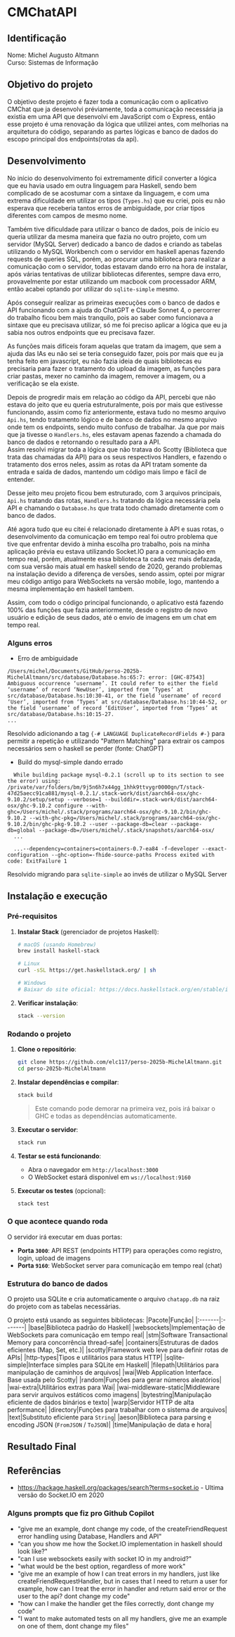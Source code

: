# CMChatAPI

## Identificação

Nome: Michel Augusto Altmann <br>
Curso: Sistemas de Informação

## Objetivo do projeto

O objetivo deste projeto é fazer toda a comunicação com o aplicativo CMChat que ja desenvolvi préviamente, toda a comunicação necessária ja existia em uma API que desenvolvi em JavaScript com o Express, então esse projeto é uma renovação da lógica que utilizei antes, com melhorias na arquitetura do código, separando as partes lógicas e banco de dados do escopo principal dos endpoints(rotas da api).

## Desenvolvimento

No início do desenvolvimento foi extremamente difícil converter a lógica que eu havia usado em outra linguagem para Haskell, sendo bem complicado de se acostumar com a sintaxe da linguagem, e com uma extrema dificuldade em utilizar os tipos (`Types.hs`) que eu criei, pois eu não esperava que receberia tantos erros de ambiguidade, por criar tipos diferentes com campos de mesmo nome.

Também tive dificuldade para utilizar o banco de dados, pois de início eu queria utilizar da mesma maneira que fazia no outro projeto, com um servidor (MySQL Server) dedicado a banco de dados e criando as tabelas utilizando o MySQL Workbench com o servidor em haskell apenas fazendo requests de queries SQL, porém, ao procurar uma biblioteca para realizar a comunicação com o servidor, todas estavam dando erro na hora de instalar, após várias tentativas de utilizar bibliotecas diferentes, sempre dava erro, provavelmente por estar utilizando um macbook com processador ARM, então acabei optando por utilizar do `sqlite-simple` mesmo.

Após conseguir realizar as primeiras execuções com o banco de dados e API funcionando com a ajuda do ChatGPT e Claude Sonnet 4, o percorrer do trabalho ficou bem mais tranquilo, pois ao saber como funcionava a sintaxe que eu precisava utilizar, só me foi preciso aplicar a lógica que eu ja sabia  nos outros endpoints que eu precisava fazer.

As funções mais difíceis foram aquelas que tratam da imagem, que sem a ajuda das IAs eu não sei se teria conseguido fazer, pois por mais que eu ja tenha feito em javascript, eu não fazia ideia de quais bibliotecas eu precisaria para fazer o tratamento do upload da imagem, as funções para criar pastas, mexer no caminho da imagem, remover a imagem, ou a verificação se ela existe.

Depois de progredir mais em relação ao código da API, percebi que não estava do jeito que eu queria estruturalmente, pois por mais que estivesse funcionando, assim como fiz anteriormente, estava tudo no mesmo arquivo `Api.hs`, tendo tratamento lógico e de banco de dados no mesmo arquivo onde tem os endpoints, sendo muito confuso de trabalhar. Ja que por mais que ja tivesse o `Handlers.hs`, eles estavam apenas fazendo a chamada do banco de dados e retornando o resultado para a API. <br>
Assim resolvi migrar toda a lógica que não tratava do Scotty (Biblioteca que trata das chamadas da API) para os seus respectivos Handlers, e fazendo o tratamento dos erros neles, assim as rotas da API tratam somente da entrada e saída de dados, mantendo um código mais limpo e fácil de entender. 

Desse jeito meu projeto ficou bem estruturado, com 3 arquivos principais, `Api.hs` tratando das rotas, `Handlers.hs` tratando da lógica necessária pela API e chamando o `Database.hs` que trata todo chamado diretamente com o banco de dados.

Até agora tudo que eu citei é relacionado diretamente à API e suas rotas, o desenvolvimento da comunicação em tempo real foi outro problema que tive que enfrentar devido à minha escolha pro trabalho, pois na minha aplicação prévia eu estava utilizando Socket.IO para a comunicação em tempo real, porém, atualmente essa biblioteca ta cada vez mais defazada, com sua versão mais atual em haskell sendo de 2020, gerando problemas na instalação devido a diferença de versões, sendo assim, optei por migrar meu código antigo para WebSockets na versão mobile, logo, mantendo a mesma implementação em haskell tambem.

Assim, com todo o código principal funcionando, o aplicativo está fazendo 100% das funções que fazia anteriormente, desde o registro de novo usuário e edição de seus dados, até o envio de imagens em um chat em tempo real.

### Alguns erros

- Erro de ambiguidade

~~~
/Users/michel/Documents/GitHub/perso-2025b-MichelAltmann/src/database/Database.hs:65:7: error: [GHC-87543] Ambiguous occurrence ‘username’. It could refer to either the field ‘username’ of record ‘NewUser’, imported from ‘Types’ at src/database/Database.hs:10:30-41, or the field ‘username’ of record ‘User’, imported from ‘Types’ at src/database/Database.hs:10:44-52, or the field ‘username’ of record ‘EditUser’, imported from ‘Types’ at src/database/Database.hs:10:15-27. 
...
~~~
Resolvido adicionando a tag `{-# LANGUAGE DuplicateRecordFields #-}` para permitir a repetição e utilizando "Pattern Matching" para extrair os campos necessários sem o haskell se perder (fonte: ChatGPT)

- Build do mysql-simple dando errado
~~~
  While building package mysql-0.2.1 (scroll up to its section to see the error) using: /private/var/folders/bm/9j5n6h7x44gg_1hhk9ttvygr0000gn/T/stack-47d25aecc91ca881/mysql-0.2.1/.stack-work/dist/aarch64-osx/ghc-9.10.2/setup/setup --verbose=1 --builddir=.stack-work/dist/aarch64-osx/ghc-9.10.2 configure --with-ghc=/Users/michel/.stack/programs/aarch64-osx/ghc-9.10.2/bin/ghc-9.10.2 --with-ghc-pkg=/Users/michel/.stack/programs/aarch64-osx/ghc-9.10.2/bin/ghc-pkg-9.10.2 --user --package-db=clear --package-db=global --package-db=/Users/michel/.stack/snapshots/aarch64-osx/
  ... 
  
  ...--dependency=containers=containers-0.7-ea84 -f-developer --exact-configuration --ghc-option=-fhide-source-paths Process exited with code: ExitFailure 1
~~~
Resolvido migrando para `sqlite-simple` ao invés de utilizar o MySQL Server


## Instalação e execução

### Pré-requisitos

1. **Instalar Stack** (gerenciador de projetos Haskell):
   ```bash
   # macOS (usando Homebrew)
   brew install haskell-stack
   
   # Linux
   curl -sSL https://get.haskellstack.org/ | sh
   
   # Windows
   # Baixar do site oficial: https://docs.haskellstack.org/en/stable/install_and_upgrade/
   ```

2. **Verificar instalação**:
   ```bash
   stack --version
   ```

### Rodando o projeto

1. **Clone o repositório**:
   ```bash
   git clone https://github.com/elc117/perso-2025b-MichelAltmann.git
   cd perso-2025b-MichelAltmann
   ```

2. **Instalar dependências e compilar**:
   ```bash
   stack build
   ```
   > Este comando pode demorar na primeira vez, pois irá baixar o GHC e todas as dependências automaticamente.

3. **Executar o servidor**:
   ```bash
   stack run
   ```

4. **Testar se está funcionando**:
   - Abra o navegador em `http://localhost:3000`
   - O WebSocket estará disponível em `ws://localhost:9160`

5. **Executar os testes** (opcional):
   ```bash
   stack test
   ```

### O que acontece quando roda

O servidor irá executar em duas portas:
- **Porta `3000`**: API REST (endpoints HTTP) para operações como registro, login, upload de imagens
- **Porta `9160`**: WebSocket server para comunicação em tempo real (chat)

### Estrutura do banco de dados

O projeto usa SQLite e cria automaticamente o arquivo `chatapp.db` na raiz do projeto com as tabelas necessárias.

O projeto está usando as seguintes bibliotecas:
|Pacote|Função|
|:-------|:-------|
|base|Biblioteca padrão do Haskell|
|websockets|Implementação de WebSockets para comunicação em tempo real|
|stm|Software Transactional Memory para concorrência thread-safe|
|containers|Estruturas de dados eficientes (Map, Set, etc.)|
|scotty|Framework web leve para definir rotas de APIs|
|http-types|Tipos e utilitários para status HTTP|
|sqlite-simple|Interface simples para SQLite em Haskell|
|filepath|Utilitários para manipulação de caminhos de arquivos|
|wai|Web Application Interface. Base usada pelo Scotty|
|random|Funções para gerar números aleatórios|
|wai-extra|Utilitários extras para Wai|
|wai-middleware-static|Middleware para servir arquivos estáticos como imagens|
|bytestring|Manipulação eficiente de dados binários e texto|
|warp|Servidor HTTP de alta performance|
|directory|Funções para trabalhar com o sistema de arquivos|
|text|Substituto eficiente para `String`|
|aeson|Biblioteca para parsing e encoding JSON (`FromJSON` / `ToJSON`)|
|time|Manipulação de data e hora|

## Resultado Final



## Referências

- https://hackage.haskell.org/packages/search?terms=socket.io - Ultima versão do Socket.IO em 2020

### Alguns prompts que fiz pro Github Copilot
- "give me an example, dont change my code, of the createFriendRequest error handling using Database, Handlers and API"
- "can you show me how the Socket.IO implementation in haskell should look like?"
- "can I use websockets easily with socket IO in my android?"
- "what would be the best option, regardless of more work"
- "give me an example of how I can treat errors in my handlers, just like createFriendRequestHandler, but in cases that I need to return a user for example, how can I treat the error in handler and return said error or the user to the api? dont change my code"
- "how can I make the handler get the files correctly, dont change my code"
- "I want to make automated tests on all my handlers, give me an example on one of them, dont change my files"
